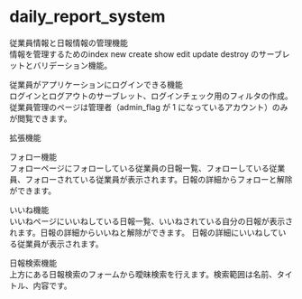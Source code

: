 # daily_report_system
従業員情報と日報情報の管理機能  
情報を管理するためのindex new create show edit update destroy のサーブレットとバリデーション機能。

従業員がアプリケーションにログインできる機能  
ログインとログアウトのサーブレット、ログインチェック用のフィルタの作成。従業員管理のページは管理者（admin_flag が 1 になっているアカウント）のみが閲覧できます。


拡張機能  

フォロー機能  
フォローページにフォローしている従業員の日報一覧、フォローしている従業員、フォローされている従業員が表示されます。日報の詳細からフォローと解除ができます。   

いいね機能  
いいねページにいいねしている日報一覧、いいねされている自分の日報が表示されます。日報の詳細からいいねと解除ができます。 日報の詳細にいいねしている従業員が表示されます。

日報検索機能  
上方にある日報検索のフォームから曖昧検索を行えます。検索範囲は名前、タイトル、内容です。
